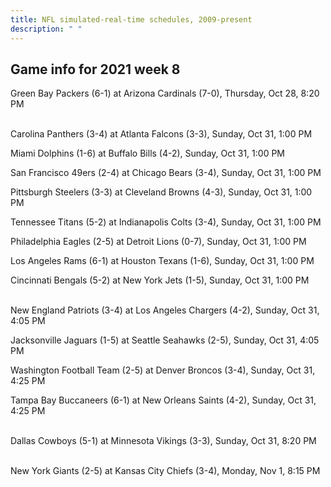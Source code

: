 ```yaml
---
title: NFL simulated-real-time schedules, 2009-present
description: " "
---
```


## Game info for 2021 week 8
Green Bay Packers (6-1) at Arizona Cardinals (7-0), Thursday, Oct 28, 8:20 PM

<br/>Carolina Panthers (3-4) at Atlanta Falcons (3-3), Sunday, Oct 31, 1:00 PM

Miami Dolphins (1-6) at Buffalo Bills (4-2), Sunday, Oct 31, 1:00 PM

San Francisco 49ers (2-4) at Chicago Bears (3-4), Sunday, Oct 31, 1:00 PM

Pittsburgh Steelers (3-3) at Cleveland Browns (4-3), Sunday, Oct 31, 1:00 PM

Tennessee Titans (5-2) at Indianapolis Colts (3-4), Sunday, Oct 31, 1:00 PM

Philadelphia Eagles (2-5) at Detroit Lions (0-7), Sunday, Oct 31, 1:00 PM

Los Angeles Rams (6-1) at Houston Texans (1-6), Sunday, Oct 31, 1:00 PM

Cincinnati Bengals (5-2) at New York Jets (1-5), Sunday, Oct 31, 1:00 PM

<br/>New England Patriots (3-4) at Los Angeles Chargers (4-2), Sunday, Oct 31, 4:05 PM

Jacksonville Jaguars (1-5) at Seattle Seahawks (2-5), Sunday, Oct 31, 4:05 PM

Washington Football Team (2-5) at Denver Broncos (3-4), Sunday, Oct 31, 4:25 PM

Tampa Bay Buccaneers (6-1) at New Orleans Saints (4-2), Sunday, Oct 31, 4:25 PM

<br/>Dallas Cowboys (5-1) at Minnesota Vikings (3-3), Sunday, Oct 31, 8:20 PM

<br/>New York Giants (2-5) at Kansas City Chiefs (3-4), Monday, Nov 1, 8:15 PM

